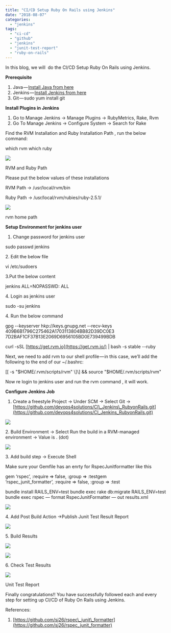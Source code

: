 ```yaml
---
title: "CI/CD Setup Ruby On Rails using Jenkins"
date: "2018-08-07"
categories: 
  - "jenkins"
tags: 
  - "ci-cd"
  - "github"
  - "jenkins"
  - "junit-test-report"
  - "ruby-on-rails"
---
```


In this blog, we will  do the CI/CD Setup Ruby On Rails using Jenkins.

**Prerequisite**

1. Java — [Install Java from here](https://devops4solutions.com/java-installation-linux/)
2. Jenkins — [Install Jenkins from here](https://devops4solutions.com/jenkins-installation-on-aws-ec2-linux-instance/)
3. Git — sudo yum install git

**Install Plugins in Jenkins**

1. Go to Manage Jenkins -> Manage Plugins -> RubyMetrics, Rake, Rvm
2. Go To Manage Jenkins -> Configure System -> Search for Rake

Find the RVM Installation and Ruby Installation Path , run the below command:

which rvm
which ruby

![](https://cdn-images-1.medium.com/max/800/1*LIhzu2TLRGlf5Ktug4n9BQ.png)

RVM and Ruby Path

Please put the below values of these installations

RVM Path -> /usr/local/rvm/bin

Ruby Path -> /usr/local/rvm/rubies/ruby-2.5.1/

![](https://cdn-images-1.medium.com/max/800/1*_4roAfykUW-HKhwQwkGmuA.png)

rvm home path

**Setup Environment for jenkins user**

1. Change password for jenkins user

sudo passwd jenkins

2\. Edit the below file

vi /etc/sudoers

3.Put the below content

jenkins ALL=NOPASSWD: ALL

4\. Login as jenkins user

sudo -su jenkins

4\. Run the below command

gpg --keyserver hkp://keys.gnupg.net --recv-keys 409B6B1796C275462A1703113804BB82D39DC0E3 7D2BAF1CF37B13E2069D6956105BD0E739499BDB

curl -sSL [https://get.rvm.io](https://get.rvm.io/) | bash -s stable --ruby

Next, we need to add rvm to our shell profile — in this case, we’ll add the following to the end of our ~/.bashrc:

\[\[ -s "$HOME/.rvm/scripts/rvm" \]\] && source "$HOME/.rvm/scripts/rvm"

Now re login to jenkins user and run the rvm command , it will work.

**Configure Jenkins Job**

1. Create a freestyle Project -> Under SCM -> Select Git ->[https://github.com/devops4solutions/CI\_Jenkins\_RubyonRails.git](https://github.com/devops4solutions/CI_Jenkins_RubyonRails.git)

![](https://cdn-images-1.medium.com/max/800/1*lVoILJCtktx89ww6VHhy4g.png)

2\. Build Environment -> Select Run the build in a RVM-managed environment -> Value is . (dot)

![](https://cdn-images-1.medium.com/max/800/1*nKwAu3X9M1tbYGMVP2D4cg.png)

3\. Add build step -> Execute Shell

Make sure your Gemfile has an enrty for RspecJunitformatter like this

gem ‘rspec’, :require => false, :group => :testgem ‘rspec\_junit\_formatter’, :require => false, :group => :test

bundle install
RAILS\_ENV=test bundle exec rake db:migrate
RAILS\_ENV=test bundle exec rspec — format RspecJunitFormatter — out results.xml

![](https://cdn-images-1.medium.com/max/800/1*G5Nv9iM41MQbnRmp-Bx45A.png)

4\. Add Post Build Action ->Publish Junit Test Result Report

![](https://cdn-images-1.medium.com/max/800/1*wdaJ0dTo_yHnvKVtYYEXDg.png)

5\. Build Results

![](https://cdn-images-1.medium.com/max/800/1*wBdgJ8LipkC9MsN8-kkbiQ.png)

![](https://cdn-images-1.medium.com/max/800/1*FJqLb4q2YzumP8KeK-gSyg.png)

6\. Check Test Results

![](https://cdn-images-1.medium.com/max/800/1*-cvmR-U4lrP3acuZRd_Yeg.png)

Unit Test Report

Finally congratulations!! You have successfully followed each and every step for setting up CI/CD of Ruby On Rails using Jenkins.

References:

1. [https://github.com/sj26/rspec\_junit\_formatter](https://github.com/sj26/rspec_junit_formatter)
